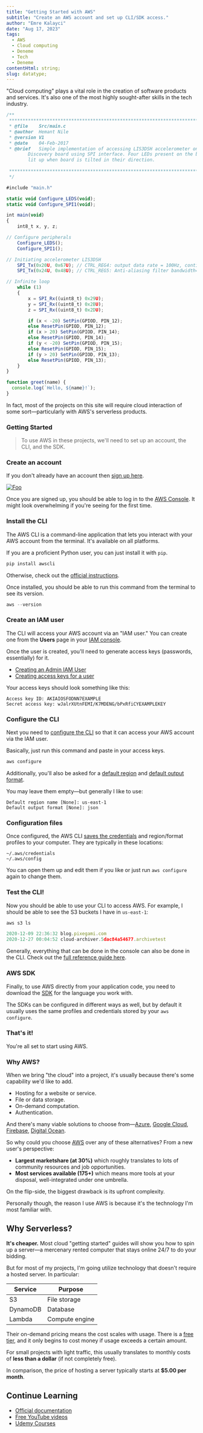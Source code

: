 ```yaml
---
title: "Getting Started with AWS"
subtitle: "Create an AWS account and set up CLI/SDK access."
author: "Emre Kalayci"
date: "Aug 17, 2023"
tags:
  - AWS
  - Cloud computing
  - Deneme
  - Tech
  - Deneme
contentHtml: string;
slug: datatype;
---
```

 
"Cloud computing" plays a vital role in the creation of software products and services. It's also one of the most highly sought-after skills in the tech industry.



```javascript
/**
 ******************************************************************************
 * @file    Src/main.c 
 * @author  Hemant Nile
 * @version V1
 * @date    04-Feb-2017
 * @brief   Simple implementation of accessing LIS3DSH accelerometer on STM32F4 
	    Discovery board using SPI interface. Four LEDs present on the board 
	    lit up when board is tilted in their direction.
 
 ******************************************************************************
 */

#include "main.h"

static void Configure_LEDS(void);
static void Configure_SPI1(void);

int main(void)
{
	int8_t x, y, z;

// Configure peripherals
	Configure_LEDS();
	Configure_SPI1();

// Initiating accelerometer LIS3DSH
	SPI_Tx(0x20U, 0x67U); // CTRL_REG4: output data rate = 100Hz, continuous update, x,y,z enable
	SPI_Tx(0x24U, 0x48U); // CTRL_REG5: Anti-aliasing filter bandwidth=200Hz, full scale = 4g

// Infinite loop
	while (1)
	{
		x = SPI_Rx((uint8_t) 0x29U);
		y = SPI_Rx((uint8_t) 0x2BU);
		z = SPI_Rx((uint8_t) 0x2DU);

		if (x < -20) SetPin(GPIOD, PIN_12);
		else ResetPin(GPIOD, PIN_12);
		if (x > 20) SetPin(GPIOD, PIN_14);
		else ResetPin(GPIOD, PIN_14);
		if (y < -20) SetPin(GPIOD, PIN_15);
		else ResetPin(GPIOD, PIN_15);
		if (y > 20) SetPin(GPIOD, PIN_13);
		else ResetPin(GPIOD, PIN_13);
	}
}

```



```javascript
function greet(name) {
  console.log(`Hello, ${name}!`);
}
```




In fact, most of the projects on this site will require cloud interaction of some sort—particularly with AWS's serverless products.

### Getting Started

> To use AWS in these projects, we'll need to set up an account, the CLI, and the SDK.

### Create an account

If you don't already have an account then [sign up here](https://portal.aws.amazon.com/billing/signup#/start).

<a href="http://google.com.au/" rel="some text">![Foo](https://fiverr-res.cloudinary.com/images/t_main1,q_auto,f_auto,q_auto,f_auto/gigs/123148813/original/fabe87ed1f20988192485abf076fe46ff580ecd8/type-your-stm32-code.png)</a>

Once you are signed up, you should be able to log in to the [AWS Console](https://aws.amazon.com/console/). It might look overwhelming if you're seeing for the first time.

### Install the CLI

The AWS CLI is a command-line application that lets you interact with your AWS account from the terminal. It's available on all platforms.

If you are a proficient Python user, you can just install it with `pip`.

```javascript
pip install awscli
```

Otherwise, check out the [official instructions](https://docs.aws.amazon.com/cli/latest/userguide/cli-chap-install.html).

Once installed, you should be able to run this command from the terminal to see its version.

```javascript
aws --version
```

### Create an IAM user

The CLI will access your AWS account via an "IAM user." You can create one from the **Users** page in your [IAM console](https://console.aws.amazon.com/iam).

Once the user is created, you'll need to generate access keys (passwords, essentially) for it.

* [Creating an Admin IAM User](https://docs.aws.amazon.com/IAM/latest/UserGuide/getting-started_create-admin-group.html)
* [Creating access keys for a user](https://docs.aws.amazon.com/IAM/latest/UserGuide/id_credentials_access-keys.html#Using_CreateAccessKey)

Your access keys should look something like this:

```
Access key ID: AKIAIOSFODNN7EXAMPLE
Secret access key: wJalrXUtnFEMI/K7MDENG/bPxRfiCYEXAMPLEKEY
```


### Configure the CLI

Next you need to [configure the CLI](https://docs.aws.amazon.com/cli/latest/userguide/cli-configure-quickstart.html) so that it can access your AWS account via the IAM user.

Basically, just run this command and paste in your access keys.

```javascript
aws configure
```

Additionally, you'll also be asked for a [default region](https://docs.aws.amazon.com/cli/latest/userguide/cli-configure-quickstart.html#cli-configure-quickstart-region) and [default output format](https://docs.aws.amazon.com/cli/latest/userguide/cli-configure-quickstart.html#cli-configure-quickstart-format).

You may leave them empty—but generally I like to use:

```
Default region name [None]: us-east-1
Default output format [None]: json
```

### Configuration files

Once configured, the AWS CLI [saves the credentials](https://docs.aws.amazon.com/cli/latest/userguide/cli-configure-files.html) and region/format profiles to your computer. They are typically in these locations:

```
~/.aws/credentials
~/.aws/config
```

You can open them up and edit them if you like or just run `aws configure` again to change them.

### Test the CLI!

Now you should be able to use your CLI to access AWS. For example, I should be able to see the S3 buckets I have in `us-east-1`:

```javascript
aws s3 ls

2020-12-09 22:36:32 blog.pixegami.com
2020-12-27 00:04:52 cloud-archiver.5dac84a54677.archivetest
```

Generally, everything that can be done in the console can also be done in the CLI. Check out the [full reference guide here](https://docs.aws.amazon.com/cli/latest/index.html).

### AWS SDK

Finally, to use AWS directly from your application code, you need to download the [SDK](https://aws.amazon.com/tools/) for the language you work with.

The SDKs can be configured in different ways as well, but by default it usually uses the same profiles and credentials stored by your `aws configure`.


### That's it! 

You're all set to start using AWS.

### Why AWS?

When we bring "the cloud" into a project, it's usually because there's some capability we'd like to add.

* Hosting for a website or service.
* File or data storage.
* On-demand computation.
* Authentication.

And there's many viable solutions to choose from—[Azure](https://azure.microsoft.com/en-au/), [Google Cloud](https://cloud.google.com), [Firebase](https://firebase.google.com), [Digital Ocean](https://try.digitalocean.com).

So why could you choose [AWS](https://aws.amazon.com/what-is-aws/) over any of these alternatives? From a new user's perspective:

 * **Largest marketshare (at 30%)** which roughly translates to lots of community resources and job opportunities.
 * **Most services available (175+)** which means more tools at your disposal, well-integrated under one umbrella.

On the flip-side, the biggest drawback is its upfront complexity.

Personally though, the reason I use AWS is because it's the technology I'm most familiar with.


## Why Serverless?

**It's cheaper.** Most cloud "getting started" guides will show you how to spin up a server—a mercenary rented computer that stays online  24/7 to do your bidding.

But for most of my projects, I'm going utilize technology that doesn't require a hosted server. In particular:

| Service | Purpose |
| --- | --- |
| S3 | File storage |
| DynamoDB | Database |
| Lambda | Compute engine |

Their on-demand pricing means the cost scales with usage. There is a [free tier](https://aws.amazon.com/free/?all-free-tier.sort-by=item.additionalFields.SortRank&all-free-tier.sort-order=asc), and it only begins to cost money if usage exceeds a certain amount.

For small projects with light traffic, this usually translates to monthly costs of **less than a dollar** (if not completely free).

In comparison, the price of hosting a server typically starts at **$5.00 per month**.

## Continue Learning

* [Official documentation](https://aws.amazon.com/getting-started/)
* [Free YouTube videos](https://www.youtube.com/watch?v=ubCNZRNjhyo)
* [Udemy Courses](https://www.udemy.com/course/aws-certified-developer-associate/)
